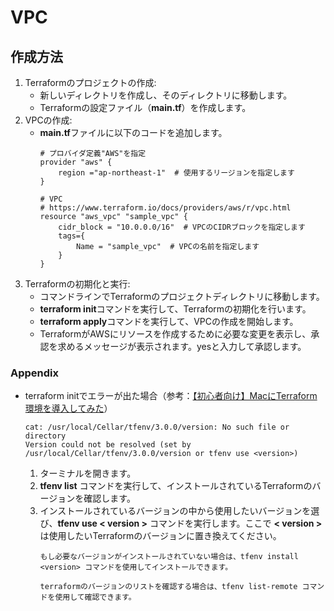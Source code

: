 # VPC

## 作成方法
1. Terraformのプロジェクトの作成:
   * 新しいディレクトリを作成し、そのディレクトリに移動します。
   * Terraformの設定ファイル（**main.tf**）を作成します。
2. VPCの作成:
   * **main.tf**ファイルに以下のコードを追加します。
        ```text
        # プロバイダ定義"AWS"を指定
        provider "aws" {
            region ="ap-northeast-1"  # 使用するリージョンを指定します
        }

        # VPC
        # https://www.terraform.io/docs/providers/aws/r/vpc.html
        resource "aws_vpc" "sample_vpc" {
            cidr_block = "10.0.0.0/16"  # VPCのCIDRブロックを指定します
            tags={
                Name = "sample_vpc"  # VPCの名前を指定します
            }
        }
        ```
3. Terraformの初期化と実行:
   * コマンドラインでTerraformのプロジェクトディレクトリに移動します。
   * **terraform init**コマンドを実行して、Terraformの初期化を行います。
   * **terraform apply**コマンドを実行して、VPCの作成を開始します。
   * TerraformがAWSにリソースを作成するために必要な変更を表示し、承認を求めるメッセージが表示されます。yesと入力して承認します。

### Appendix
* terraform initでエラーが出た場合（参考：[【初心者向け】MacにTerraform環境を導入してみた](https://dev.classmethod.jp/articles/beginner-terraform-install-mac/)）
    ```text
    cat: /usr/local/Cellar/tfenv/3.0.0/version: No such file or directory
    Version could not be resolved (set by /usr/local/Cellar/tfenv/3.0.0/version or tfenv use <version>)
    ```
    1. ターミナルを開きます。
    2. **tfenv list** コマンドを実行して、インストールされているTerraformのバージョンを確認します。
    3. インストールされているバージョンの中から使用したいバージョンを選び、**tfenv use < version >** コマンドを実行します。ここで **< version >** は使用したいTerraformのバージョンに置き換えてください。
        ```text
       もし必要なバージョンがインストールされていない場合は、tfenv install <version> コマンドを使用してインストールできます。
        ```
        ```text
        terraformのバージョンのリストを確認する場合は、tfenv list-remote コマンドを使用して確認できます。
        ```
